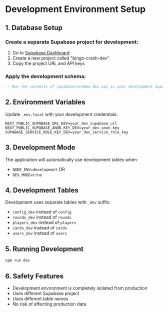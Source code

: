 # Development Environment Setup

## 1. Database Setup

### Create a separate Supabase project for development:
1. Go to [Supabase Dashboard](https://supabase.com/dashboard)
2. Create a new project called "bingo-crash-dev"
3. Copy the project URL and API keys

### Apply the development schema:
```sql
-- Run the contents of supabase/schema-dev.sql in your development Supabase project
```

## 2. Environment Variables

Update `.env.local` with your development credentials:

```env
NEXT_PUBLIC_SUPABASE_URL_DEV=your_dev_supabase_url
NEXT_PUBLIC_SUPABASE_ANON_KEY_DEV=your_dev_anon_key
SUPABASE_SERVICE_ROLE_KEY_DEV=your_dev_service_role_key
```

## 3. Development Mode

The application will automatically use development tables when:
- `NODE_ENV=development` OR
- `DEV_MODE=true`

## 4. Development Tables

Development uses separate tables with `_dev` suffix:
- `config_dev` instead of `config`
- `rounds_dev` instead of `rounds`
- `players_dev` instead of `players`
- `cards_dev` instead of `cards`
- `users_dev` instead of `users`

## 5. Running Development

```bash
npm run dev
```

## 6. Safety Features

- Development environment is completely isolated from production
- Uses different Supabase project
- Uses different table names
- No risk of affecting production data
